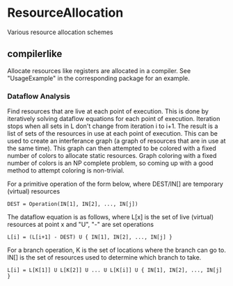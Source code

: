 # ResourceAllocation
Various resource allocation schemes

## compilerlike

Allocate resources like registers are allocated in a compiler. See "UsageExample" in the corresponding package for an example.

### Dataflow Analysis

Find resources that are live at each point of execution. This is done by iteratively solving dataflow equations for each point of execution. Iteration stops when all sets in L don't change from iteration i to i+1. The result is a list of sets of the resources in use at each point of execution. This can be used to create an interferance graph (a graph of resources that are in use at the same time). This graph can then attempted to be colored with a fixed number of colors to allocate static resources. Graph coloring with a fixed number of colors is an NP complete problem, so coming up with a good method to attempt coloring is non-trivial.

For a primitive operation of the form below, where DEST/IN[] are temporary (virtual) resources

```
DEST = Operation(IN[1], IN[2], ..., IN[j])
```

The dataflow equation is as follows, where L[x] is the set of live (virtual) resources at point x and "U", "-" are set operations

```
L[i] = (L[i+1] - DEST) U { IN[1], IN[2], ..., IN[j] }
```

For a branch operation, K is the set of locations where the branch can go to. IN[] is the set of resources used to determine which branch to take.

```
L[i] = L[K[1]] U L[K[2]] U ... U L[K[i]] U { IN[1], IN[2], ..., IN[j] }
```
